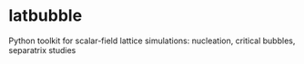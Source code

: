 # latbubble
Python toolkit for scalar-field lattice simulations: nucleation, critical bubbles, separatrix studies
